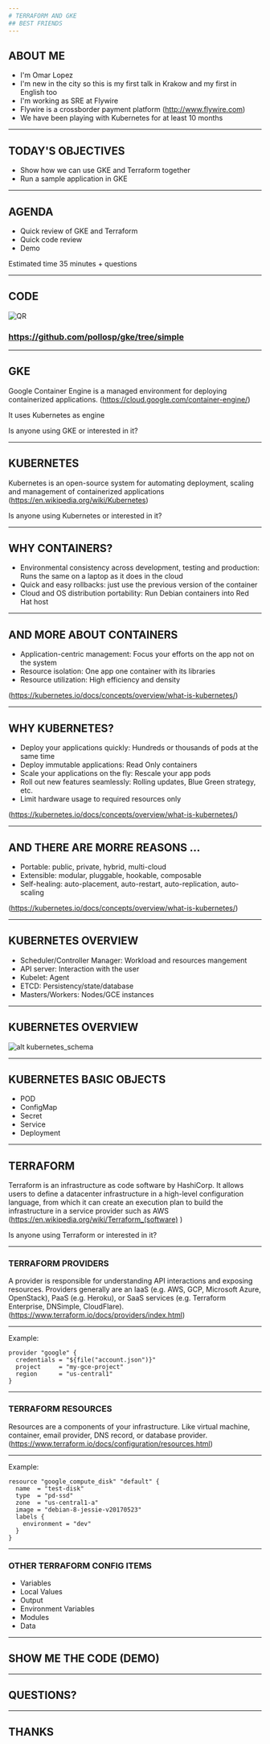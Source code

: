```yaml
---
# TERRAFORM AND GKE
## BEST FRIENDS
---
```

## ABOUT ME

* I'm Omar Lopez
* I'm new in the city so this is my first talk in Krakow and my first in English too
* I'm working as SRE at Flywire
* Flywire is a crossborder payment platform (http://www.flywire.com)
* We have been playing with Kubernetes for at least 10 months

---
## TODAY'S OBJECTIVES

* Show how we can use GKE and Terraform together
* Run a sample application in GKE

---

## AGENDA

* Quick review of GKE and Terraform
* Quick code review
* Demo

Estimated time 35 minutes + questions

---
## CODE

![QR](https://github.com/pollosp/gke/raw/simple/images/QR.png "QR")

### https://github.com/pollosp/gke/tree/simple

---
## GKE

Google Container Engine is a managed environment for deploying containerized applications.
(https://cloud.google.com/container-engine/)

It uses Kubernetes as engine

Is anyone using GKE or interested in it?

---

## KUBERNETES

Kubernetes is an open-source system for automating deployment, scaling and management of containerized applications
(https://en.wikipedia.org/wiki/Kubernetes)

Is anyone using Kubernetes or interested in it?

---

## WHY CONTAINERS?

* Environmental consistency across development, testing and production: Runs the same on a laptop as it does in the cloud
* Quick and easy rollbacks: just use the previous version of the container
* Cloud and OS distribution portability: Run Debian containers into Red Hat host

---

## AND MORE ABOUT CONTAINERS
* Application-centric management: Focus your efforts on the app not on the system
* Resource isolation: One app one container with its libraries
* Resource utilization: High efficiency and density

(https://kubernetes.io/docs/concepts/overview/what-is-kubernetes/)

---

## WHY KUBERNETES?

* Deploy your applications quickly: Hundreds or thousands of pods at the same time
* Deploy immutable applications: Read Only containers
* Scale your applications on the fly: Rescale your app pods
* Roll out new features seamlessly: Rolling updates, Blue Green strategy, etc.
* Limit hardware usage to required resources only

(https://kubernetes.io/docs/concepts/overview/what-is-kubernetes/)

---

## AND THERE ARE MORRE REASONS ...

* Portable: public, private, hybrid, multi-cloud
* Extensible: modular, pluggable, hookable, composable
* Self-healing: auto-placement, auto-restart, auto-replication, auto-scaling

(https://kubernetes.io/docs/concepts/overview/what-is-kubernetes/)

---

## KUBERNETES OVERVIEW

* Scheduler/Controller Manager: Workload and resources mangement
* API server: Interaction with the user
* Kubelet: Agent
* ETCD: Persistency/state/database
* Masters/Workers: Nodes/GCE instances

---

## KUBERNETES OVERVIEW

![alt kubernetes_schema](https://github.com/pollosp/gke/raw/master/images/kubernetes.png "Kubernetes schema")

---
## KUBERNETES BASIC OBJECTS

* POD
* ConfigMap
* Secret
* Service
* Deployment

---
## TERRAFORM

Terraform is an infrastructure as code software by HashiCorp.
It allows users to define a datacenter infrastructure in a high-level configuration language, from which it can create an execution plan to build the infrastructure in a service provider such as AWS
(https://en.wikipedia.org/wiki/Terraform_(software) )

Is anyone using Terraform or interested in it?

---
### TERRAFORM PROVIDERS

A provider is responsible for understanding API interactions and exposing resources. Providers generally are an IaaS (e.g. AWS, GCP, Microsoft Azure, OpenStack), PaaS (e.g. Heroku), or SaaS services (e.g. Terraform Enterprise, DNSimple, CloudFlare).
(https://www.terraform.io/docs/providers/index.html)

---

Example:

```hcl
provider "google" {
  credentials = "${file("account.json")}"
  project     = "my-gce-project"
  region      = "us-central1"
}
```

---

### TERRAFORM RESOURCES

Resources are a components of your infrastructure.
Like virtual machine, container, email provider, DNS record, or database provider.
(https://www.terraform.io/docs/configuration/resources.html)

---
Example:

```hcl
resource "google_compute_disk" "default" {
  name  = "test-disk"
  type  = "pd-ssd"
  zone  = "us-central1-a"
  image = "debian-8-jessie-v20170523"
  labels {
    environment = "dev"
  }
}
```

---

### OTHER TERRAFORM CONFIG ITEMS

* Variables
* Local Values
* Output
* Environment Variables
* Modules
* Data

---
## SHOW ME THE CODE (DEMO)
---
## QUESTIONS?
---
## THANKS
